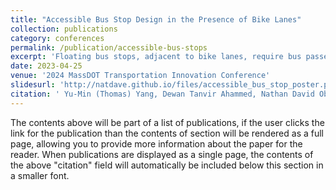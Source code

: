 ```yaml
---
title: "Accessible Bus Stop Design in the Presence of Bike Lanes"
collection: publications
category: conferences
permalink: /publication/accessible-bus-stops
excerpt: 'Floating bus stops, adjacent to bike lanes, require bus passengers to cross the bike lane to board or alight, creating challenges, especially for visually impaired and wheelchair users. This study examined different floating bus stop designs in Greater Boston, analyzing rider behavior and conflicts with bicyclists, and provides design recommendations to improve accessibility and safety.'
date: 2023-04-25
venue: '2024 MassDOT Transportation Innovation Conference'
slidesurl: 'http://natdave.github.io/files/accessible_bus_stop_poster.pdf'
citation: ' Yu-Min (Thomas) Yang, Dewan Tanvir Ahammed, Nathan David Obeng-Amoako, Eleni Christofa, Chengbo Ai, Peter Furth (April 2024). &quot;Accessible Bus Stop Design in the Presence of Bike Lanes.&quot; <i>2024 MassDOT Transportation Innovation Conference.</i>: Worcester, MA.'
---
```


The contents above will be part of a list of publications, if the user clicks the link for the publication than the contents of section will be rendered as a full page, allowing you to provide more information about the paper for the reader. When publications are displayed as a single page, the contents of the above "citation" field will automatically be included below this section in a smaller font.
